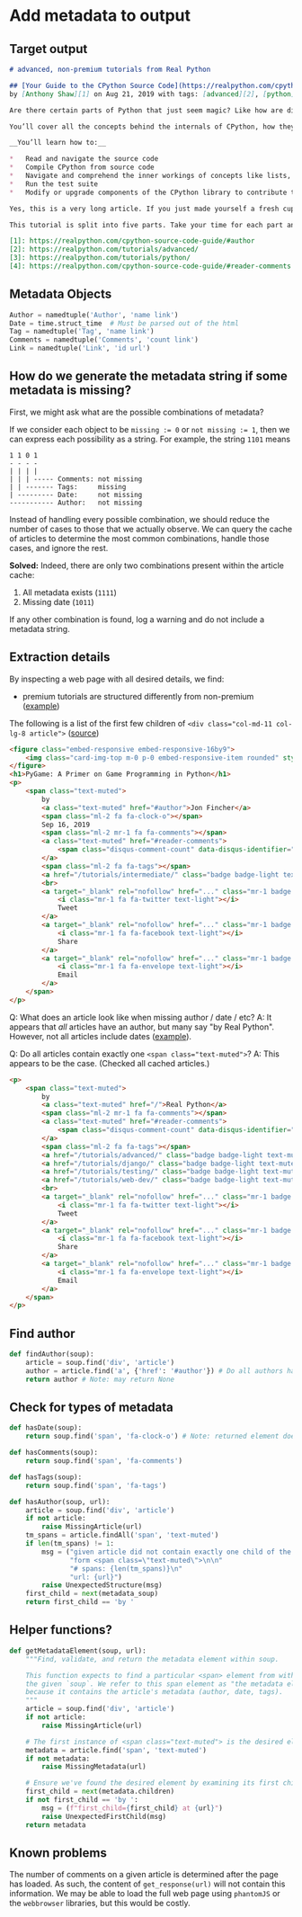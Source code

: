 # Add metadata to output

## Target output

```markdown
# advanced, non-premium tutorials from Real Python

## [Your Guide to the CPython Source Code](https://realpython.com/cpython-source-code-guide/)
by [Anthony Shaw][1] on Aug 21, 2019 with tags: [advanced][2], [python][3] ([9 comments][4])

Are there certain parts of Python that just seem magic? Like how are dictionaries so much faster than looping over a list to find an item. How does a generator remember the state of the variables each time it yields a value and why do you never have to allocate memory like other languages? It turns out, CPython, the most popular Python runtime is written in human-readable C and Python code. This tutorial will walk you through the CPython source code.

You’ll cover all the concepts behind the internals of CPython, how they work and visual explanations as you go.

__You’ll learn how to:__

*   Read and navigate the source code
*   Compile CPython from source code
*   Navigate and comprehend the inner workings of concepts like lists, dictionaries, and generators
*   Run the test suite
*   Modify or upgrade components of the CPython library to contribute them to future versions

Yes, this is a very long article. If you just made yourself a fresh cup of tea, coffee or your favorite beverage, it’s going to be cold by the end of Part 1.

This tutorial is split into five parts. Take your time for each part and make sure you try out the demos and the interactive components. You can feel a sense of achievement that you grasp the core concepts of Python that can make you a better Python programmer.

[1]: https://realpython.com/cpython-source-code-guide/#author
[2]: https://realpython.com/tutorials/advanced/
[3]: https://realpython.com/tutorials/python/
[4]: https://realpython.com/cpython-source-code-guide/#reader-comments
```

## Metadata Objects

```python
Author = namedtuple('Author', 'name link')
Date = time.struct_time  # Must be parsed out of the html
Tag = namedtuple('Tag', 'name link')
Comments = namedtuple('Comments', 'count link')
Link = namedtuple('Link', 'id url')
```

## How do we generate the metadata string if some metadata is missing?

First, we might ask what are the possible combinations of metadata?

If we consider each object to be `missing := 0` or `not missing := 1`, then we can express each possibility as a string. For example, the string `1101` means
```
1 1 0 1
- - - -
| | | |
| | | ----- Comments: not missing
| | ------- Tags:     missing
| --------- Date:     not missing
----------- Author:   not missing
```

Instead of handling every possible combination, we should reduce the number of cases to those that we actually observe. We can query the cache of articles to determine the most common combinations, handle those cases, and ignore the rest.

**Solved:** Indeed, there are only two combinations present within the article cache:
1. All metadata exists (`1111`)
2. Missing date (`1011`)

If any other combination is found, log a warning and do not include a metadata string.

## Extraction details

By inspecting a web page with all desired details, we find:

* premium tutorials are structured differently from non-premium ([example](https://realpython.com/courses/python-debugging-pdb/))

The following is a list of the first few children of `<div class="col-md-11 col-lg-8 article">` ([source](https://realpython.com/pygame-a-primer/))
```html
<figure class="embed-responsive embed-responsive-16by9">
    <img class="card-img-top m-0 p-0 embed-responsive-item rounded" style="object-fit: contain;" alt="..." src="..." width="1920" height="1080" srcset="..., ..., ..." sizes="75vw">
</figure>
<h1>PyGame: A Primer on Game Programming in Python</h1>
<p>
    <span class="text-muted">
        by
        <a class="text-muted" href="#author">Jon Fincher</a>
        <span class="ml-2 fa fa-clock-o"></span>
        Sep 16, 2019
        <span class="ml-2 mr-1 fa fa-comments"></span>
        <a class="text-muted" href="#reader-comments">
            <span class="disqus-comment-count" data-disqus-identifier="...">38 Comments</span>
        </a>
        <span class="ml-2 fa fa-tags"></span>
        <a href="/tutorials/intermediate/" class="badge badge-light text-muted">intermediate</a>
        <br>
        <a target="_blank" rel="nofollow" href="..." class="mr-1 badge badge-twitter text-light">
            <i class="mr-1 fa fa-twitter text-light"></i>
            Tweet
        </a>
        <a target="_blank" rel="nofollow" href="..." class="mr-1 badge badge-facebook text-light">
            <i class="mr-1 fa fa-facebook text-light"></i>
            Share
        </a>
        <a target="_blank" rel="nofollow" href="..." class="mr-1 badge badge-red text-light">
            <i class="mr-1 fa fa-envelope text-light"></i>
            Email
        </a>
    </span>
</p>
```

Q: What does an article look like when missing author / date / etc?
A: It appears that *all* articles have an author, but many say "by Real Python". However, not all articles include dates ([example](https://realpython.com/testing-in-django-part-2-model-mommy-vs-django-testing-fixtures/)).

Q: Do all articles contain exactly one `<span class="text-muted">`?
A: This appears to be the case. (Checked all cached articles.)

```html
<p>
    <span class="text-muted">
        by
        <a class="text-muted" href="/">Real Python</a>
        <span class="ml-2 mr-1 fa fa-comments"></span>
        <a class="text-muted" href="#reader-comments">
            <span class="disqus-comment-count" data-disqus-identifier="...">11 Comments</span>
        </a>
        <span class="ml-2 fa fa-tags"></span>
        <a href="/tutorials/advanced/" class="badge badge-light text-muted">advanced</a>
        <a href="/tutorials/django/" class="badge badge-light text-muted">django</a>
        <a href="/tutorials/testing/" class="badge badge-light text-muted">testing</a>
        <a href="/tutorials/web-dev/" class="badge badge-light text-muted">web-dev</a>
        <br>
        <a target="_blank" rel="nofollow" href="..." class="mr-1 badge badge-twitter text-light">
            <i class="mr-1 fa fa-twitter text-light"></i>
            Tweet
        </a>
        <a target="_blank" rel="nofollow" href="..." class="mr-1 badge badge-facebook text-light">
            <i class="mr-1 fa fa-facebook text-light"></i>
            Share
        </a>
        <a target="_blank" rel="nofollow" href="..." class="mr-1 badge badge-red text-light">
            <i class="mr-1 fa fa-envelope text-light"></i>
            Email
        </a>
    </span>
</p>
```

## Find author

```python
def findAuthor(soup):
    article = soup.find('div', 'article')
    author = article.find('a', {'href': '#author'}) # Do all authors have links?
    return author # Note: may return None
```

## Check for types of metadata

```python
def hasDate(soup):
    return soup.find('span', 'fa-clock-o') # Note: returned element does not contain date text
```

```python
def hasComments(soup):
    return soup.find('span', 'fa-comments')
```

```python
def hasTags(soup):
    return soup.find('span', 'fa-tags')
```

```python
def hasAuthor(soup, url):
    article = soup.find('div', 'article')
    if not article:
        raise MissingArticle(url)
    tm_spans = article.findAll('span', 'text-muted')
    if len(tm_spans) != 1:
        msg = ("given article did not contain exactly one child of the "
               "form <span class=\"text-muted\">\n\n"
               "# spans: {len(tm_spans)}\n"
               "url: {url}")
        raise UnexpectedStructure(msg)
    first_child = next(metadata_soup)
    return first_child == 'by '
```

## Helper functions?

```python
def getMetadataElement(soup, url):
    """Find, validate, and return the metadata element within soup.

    This function expects to find a particular <span> element from within
    the given `soup`. We refer to this span element as "the metadata element"
    because it contains the article's metadata (author, date, tags).
    """
    article = soup.find('div', 'article')
    if not article:
        raise MissingArticle(url)

    # The first instance of <span class="text-muted"> is the desired element
    metadata = article.find('span', 'text-muted')
    if not metadata:
        raise MissingMetadata(url)

    # Ensure we've found the desired element by examining its first child
    first_child = next(metadata.children)
    if not first_child == 'by ':
        msg = (f"first_child={first_child} at {url}")
        raise UnexpectedFirstChild(msg)
    return metadata
```

## Known problems

The number of comments on a given article is determined after the page has loaded. As such, the content of `get_response(url)` will not contain this information. We may be able to load the full web page using `phantomJS` or the `webbrowser` libraries, but this would be costly.
